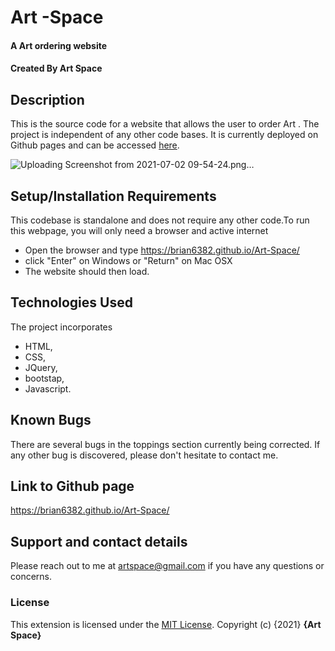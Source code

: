# Art -Space
#### A Art ordering website
#### Created By **Art Space**
## Description
This is the source code for a website that allows the user to order Art . The project is independent of any other code bases. It is currently deployed on Github pages and can be accessed [here](https://brian6382.github.io/Art-Space/).

 ![Uploading Screenshot from 2021-07-02 09-54-24.png…]()
## Setup/Installation Requirements
This codebase is standalone and does not require any other code.To run this webpage, you will only need a browser and active internet
* Open the browser and type https://brian6382.github.io/Art-Space/
* click "Enter" on Windows or "Return" on Mac OSX
* The website should then load.
## Technologies Used
The project incorporates 
- HTML,
- CSS, 
- JQuery, 
- bootstap, 
-  Javascript.
## Known Bugs
There are several bugs in the toppings section currently being corrected. If any other bug is discovered, please don't hesitate to contact me.
## Link to Github page
https://brian6382.github.io/Art-Space/
## Support and contact details
Please reach out to me at artspace@gmail.com if you have any questions
or concerns.
### License
This extension is licensed under the [MIT License](LICENSE).
Copyright (c) {2021} **{Art  Space}**
